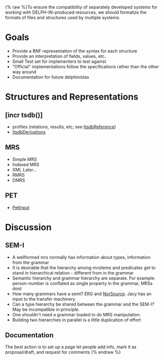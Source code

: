 {% raw %}To ensure the compatibility of separately developed systems for working
with DELPH-IN-produced resources, we should formalize the formats of
files and structures used by multiple systems.

# Goals

- Provide a BNF representation of the syntax for each structure
- Provide an interpretation of fields, values, etc.
- Small Test set for implementers to test against
- "Official" implementations follow the specifications rather than the
other way around
- Documentation for future delphinistas

# Structures and Representations

## \[incr tsdb()\]

- profiles (relations, results, etc; see
[ItsdbReference](../ItsdbReference))
- [ItsdbDerivations](../ItsdbDerivations)

## MRS

- Simple MRS
- Indexed MRS
- XML Later...
- RMRS
- DMRS

## PET

- [PetInput](https://blog.inductorsoftware.com/docsproto/garage/PetInput)

# Discussion

## SEM-I

- A wellformed mrs normally has information about types, information
from the grammar
- It is desirable that the hierarchy among mrsitems and predicates get
to stand in hierarchical relation - different from in the grammar
- Semantic hierarchy and grammar hierarchy are separate. For example:
person-number is conflated as single property in the grammar, MRSs
dont
- How many grammars have a semi? ERG and [NorSource](/NorSource). Jacy
has an input to the transfer machinery.
- Can a type hierarchy be shared between the grammar and the SEM-I?
May be incompatible in principle.
- One shouldn't need a grammar loaded to do MRS manipulation.
- Building two hierarchies in parallel is a little duplication of
effort

## Documentation

The best action is to set up a page let people add info, mark it as
proposal/draft, and request for comments
{% endraw %}